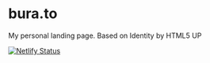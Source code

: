 # bura.to

My personal landing page. Based on Identity by HTML5 UP

[![Netlify Status](https://api.netlify.com/api/v1/badges/3f558221-8772-4a91-9d09-194c98fcb932/deploy-status)](https://app.netlify.com/sites/burato/deploys)
